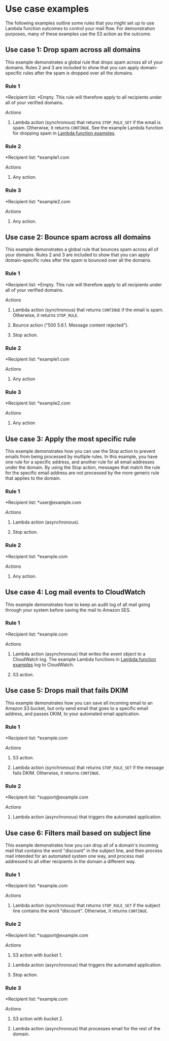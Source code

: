 # Use case examples<a name="receiving-email-action-lambda-example-use-cases"></a>

The following examples outline some rules that you might set up to use Lambda function outcomes to control your mail flow\. For demonstration purposes, many of these examples use the S3 action as the outcome\.

## Use case 1: Drop spam across all domains<a name="receiving-email-action-lambda-example-use-cases-1"></a>

This example demonstrates a global rule that drops spam across all of your domains\. Rules 2 and 3 are included to show that you can apply domain\-specific rules after the spam is dropped over all the domains\.

### Rule 1<a name="receiving-email-action-lambda-example-use-cases-1-rule-1"></a>

*Recipient list: *Empty\. This rule will therefore apply to all recipients under all of your verified domains\.

 *Actions* 

1. Lambda action \(synchronous\) that returns `STOP_RULE_SET` if the email is spam\. Otherwise, it returns `CONTINUE`\. See the example Lambda function for dropping spam in [Lambda function examples](receiving-email-action-lambda-example-functions.md)\.

### Rule 2<a name="receiving-email-action-lambda-example-use-cases-1-rule-2"></a>

*Recipient list: *example1\.com

 *Actions* 

1. Any action\.

### Rule 3<a name="receiving-email-action-lambda-example-use-cases-1-rule-3"></a>

*Recipient list: *example2\.com

 *Actions* 

1. Any action\.

## Use case 2: Bounce spam across all domains<a name="receiving-email-action-lambda-example-use-cases-2"></a>

This example demonstrates a global rule that bounces spam across all of your domains\. Rules 2 and 3 are included to show that you can apply domain\-specific rules after the spam is bounced over all the domains\.

### Rule 1<a name="receiving-email-action-lambda-example-use-cases-2-rule-1"></a>

*Recipient list: *Empty\. This rule will therefore apply to all recipients under all of your verified domains\.

 *Actions* 

1. Lambda action \(synchronous\) that returns `CONTINUE` if the email is spam\. Otherwise, it returns `STOP_RULE`\.

1. Bounce action \("500 5\.6\.1\. Message content rejected"\)\.

1. Stop action\.

### Rule 2<a name="receiving-email-action-lambda-example-use-cases-2-rule-2"></a>

*Recipient list: *example1\.com

 *Actions* 

1. Any action

### Rule 3<a name="receiving-email-action-lambda-example-use-cases-2-rule-3"></a>

*Recipient list: *example2\.com

 *Actions* 

1. Any action

## Use case 3: Apply the most specific rule<a name="receiving-email-action-lambda-example-use-cases-3"></a>

This example demonstrates how you can use the Stop action to prevent emails from being processed by multiple rules\. In this example, you have one rule for a specific address, and another rule for all email addresses under the domain\. By using the Stop action, messages that match the rule for the specific email address are not processed by the more generic rule that applies to the domain\.

### Rule 1<a name="receiving-email-action-lambda-example-use-cases-3-rule-1"></a>

*Recipient list: *user@example\.com

 *Actions* 

1. Lambda action \(asynchronous\)\.

1. Stop action\.

### Rule 2<a name="receiving-email-action-lambda-example-use-cases-3-rule-2"></a>

*Recipient list: *example\.com

 *Actions* 

1. Any action\.

## Use case 4: Log mail events to CloudWatch<a name="receiving-email-action-lambda-example-use-cases-4"></a>

This example demonstrates how to keep an audit log of all mail going through your system before saving the mail to Amazon SES\.

### Rule 1<a name="receiving-email-action-lambda-example-use-cases-4-rule-1"></a>

*Recipient list: *example\.com

 *Actions* 

1. Lambda action \(asynchronous\) that writes the event object to a CloudWatch log\. The example Lambda functions in [Lambda function examples](receiving-email-action-lambda-example-functions.md) log to CloudWatch\.

1. S3 action\.

## Use case 5: Drops mail that fails DKIM<a name="receiving-email-action-lambda-example-use-cases-5"></a>

This example demonstrates how you can save all incoming email to an Amazon S3 bucket, but only send email that goes to a specific email address, and passes DKIM, to your automated email application\.

### Rule 1<a name="receiving-email-action-lambda-example-use-cases-5-rule-1"></a>

*Recipient list: *example\.com

 *Actions* 

1. S3 action\.

1. Lambda action \(synchronous\) that returns `STOP_RULE_SET` if the message fails DKIM\. Otherwise, it returns `CONTINUE`\.

### Rule 2<a name="receiving-email-action-lambda-example-use-cases-5-rule-2"></a>

*Recipient list: *support@example\.com

 *Actions* 

1. Lambda action \(asynchronous\) that triggers the automated application\.

## Use case 6: Filters mail based on subject line<a name="receiving-email-action-lambda-example-use-cases-6"></a>

This example demonstrates how you can drop all of a domain's incoming mail that contains the word "discount" in the subject line, and then process mail intended for an automated system one way, and process mail addressed to all other recipients in the domain a different way\.

### Rule 1<a name="receiving-email-action-lambda-example-use-cases-6-rule-1"></a>

*Recipient list: *example\.com

 *Actions* 

1. Lambda action \(synchronous\) that returns `STOP_RULE_SET` if the subject line contains the word "discount"\. Otherwise, it returns `CONTINUE`\.

### Rule 2<a name="receiving-email-action-lambda-example-use-cases-6-rule-2"></a>

*Recipient list: *support@example\.com

 *Actions* 

1. S3 action with bucket 1\.

1. Lambda action \(asynchronous\) that triggers the automated application\.

1. Stop action\.

### Rule 3<a name="receiving-email-action-lambda-example-use-cases-6-rule-3"></a>

*Recipient list: *example\.com

 *Actions* 

1. S3 action with bucket 2\.

1. Lambda action \(asynchronous\) that processes email for the rest of the domain\.
